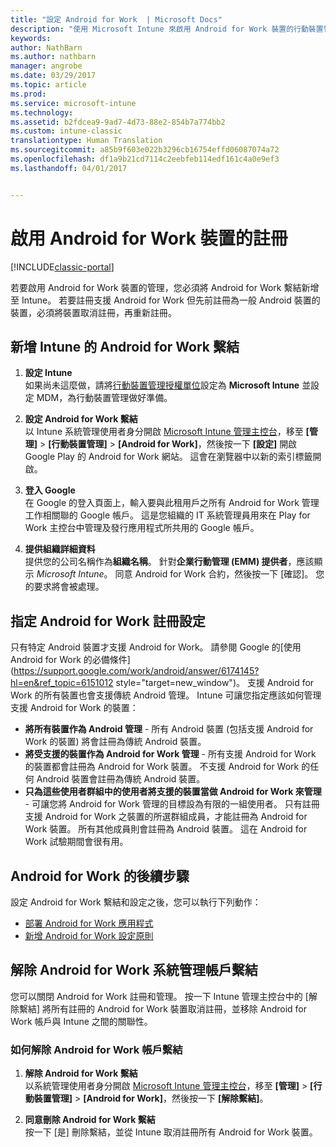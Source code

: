 ```yaml
---
title: "設定 Android for Work  | Microsoft Docs"
description: "使用 Microsoft Intune 來啟用 Android for Work 裝置的行動裝置管理 (MDM)。"
keywords: 
author: NathBarn
ms.author: nathbarn
manager: angrobe
ms.date: 03/29/2017
ms.topic: article
ms.prod: 
ms.service: microsoft-intune
ms.technology: 
ms.assetid: b2fdcea9-9ad7-4d73-88e2-854b7a774bb2
ms.custom: intune-classic
translationtype: Human Translation
ms.sourcegitcommit: a85b9f603e022b3296cb16754effd06087074a72
ms.openlocfilehash: df1a9b21cd7114c2eebfeb114edf161c4a0e9ef3
ms.lasthandoff: 04/01/2017


---
```


# <a name="enable-enrollment-of-android-for-work-devices"></a>啟用 Android for Work 裝置的註冊

[!INCLUDE[classic-portal](../includes/classic-portal.md)]

若要啟用 Android for Work 裝置的管理，您必須將 Android for Work 繫結新增至 Intune。 若要註冊支援 Android for Work 但先前註冊為一般 Android 裝置的裝置，必須將裝置取消註冊，再重新註冊。

## <a name="add-android-for-work-binding-for-intune"></a>新增 Intune 的 Android for Work 繫結

1. **設定 Intune**<br>
如果尚未這麼做，請將[行動裝置管理授權單位](https://docs.microsoft.com/intune/get-started/start-with-a-paid-subscription-to-microsoft-intune-step-8#enable-device-enrollment)設定為 **Microsoft Intune** 並設定 MDM，為行動裝置管理做好準備。

2. **設定 Android for Work 繫結**<br>
    以 Intune 系統管理使用者身分開啟 [Microsoft Intune 管理主控台](http://manage.microsoft.com)，移至 **[管理]** &gt; **[行動裝置管理]** &gt; **[Android for Work]**，然後按一下 **[設定]** 開啟 Google Play 的 Android for Work 網站。 這會在瀏覽器中以新的索引標籤開啟。

3. **登入 Google**<br>
   在 Google 的登入頁面上，輸入要與此租用戶之所有 Android for Work 管理工作相關聯的 Google 帳戶。 這是您組織的 IT 系統管理員用來在 Play for Work 主控台中管理及發行應用程式所共用的 Google 帳戶。

4. **提供組織詳細資料**<br>
   提供您的公司名稱作為**組織名稱**。 針對**企業行動管理 (EMM) 提供者**，應該顯示 *Microsoft Intune*。 同意 Android for Work 合約，然後按一下 [確認]。 您的要求將會被處理。

## <a name="specify-android-for-work-enrollment-settings"></a>指定 Android for Work 註冊設定
   只有特定 Android 裝置才支援 Android for Work。 請參閱 Google 的[使用 Android for Work 的必備條件](https://support.google.com/work/android/answer/6174145?hl=en&ref_topic=6151012 style="target=new_window")。  支援 Android for Work 的所有裝置也會支援傳統 Android 管理。  Intune 可讓您指定應該如何管理支援 Android for Work 的裝置：

   - **將所有裝置作為 Android 管理** - 所有 Android 裝置 (包括支援 Android for Work 的裝置) 將會註冊為傳統 Android 裝置。
   - **將受支援的裝置作為 Android for Work 管理** - 所有支援 Android for Work 的裝置都會註冊為 Android for Work 裝置。 不支援 Android for Work 的任何 Android 裝置會註冊為傳統 Android 裝置。
   - **只為這些使用者群組中的使用者將支援的裝置當做 Android for Work 來管理** - 可讓您將 Android for Work 管理的目標設為有限的一組使用者。 只有註冊支援 Android for Work 之裝置的所選群組成員，才能註冊為 Android for Work 裝置。 所有其他成員則會註冊為 Android 裝置。 這在 Android for Work 試驗期間會很有用。

## <a name="next-steps-for-android-for-work"></a>Android for Work 的後續步驟
設定 Android for Work 繫結和設定之後，您可以執行下列動作：
- [部署 Android for Work 應用程式](android-for-work-apps.md)
- [新增 Android for Work 設定原則](android-for-work-policy-settings-in-microsoft-intune.md)

## <a name="unbinding-your-android-for-work-administrative-account"></a>解除 Android for Work 系統管理帳戶繫結

您可以關閉 Android for Work 註冊和管理。 按一下 Intune 管理主控台中的 [解除繫結] 將所有註冊的 Android for Work 裝置取消註冊，並移除 Android for Work 帳戶與 Intune 之間的關聯性。

### <a name="how-to-unbind-an-android-for-work-account"></a>如何解除 Android for Work 帳戶繫結

1. **解除 Android for Work 繫結**<br>
    以系統管理使用者身分開啟 [Microsoft Intune 管理主控台](http://manage.microsoft.com)，移至 **[管理]** &gt; **[行動裝置管理]** &gt; **[Android for Work]**，然後按一下 **[解除繫結]**。

2. **同意刪除 Android for Work 繫結**<br>
  按一下 [是] 刪除繫結，並從 Intune 取消註冊所有 Android for Work 裝置。

